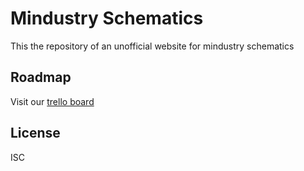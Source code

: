 # Mindustry Schematics

This the repository of an unofficial website for mindustry schematics

## Roadmap
Visit our [trello board](https://trello.com/b/iaTPM6fU/mindustry-schematics-website)


## License
ISC